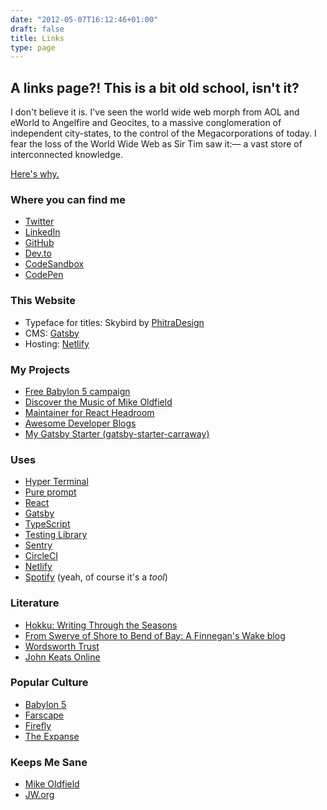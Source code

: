 ```yaml
---
date: "2012-05-07T16:12:46+01:00"
draft: false
title: Links
type: page
---
```


## A links page?! This is a bit old school, isn't it?

I don't believe it is. I've seen the world wide web morph from AOL and eWorld to Angelfire and Geocites, to a massive conglomeration of independent city-states, to the control of the Megacorporations of today. I fear the loss of the World Wide Web as Sir Tim saw it:— a vast store of interconnected knowledge.

[Here's why.](https://medium.com/matter/the-web-we-have-to-save-2eb1fe15a426)


### Where you can find me

- [Twitter](https://twitter.com/muzzlehatch_)
- [LinkedIn](https://www.linkedin.com/in/benjaminread1980/)
- [GitHub](https://github.com/endymion1818/)
- [Dev.to](https://dev.to/endymion1818)
- [CodeSandbox](https://codesandbox.io/u/endymion1818)
- [CodePen](https://codepen.io/endymion1818)

### This Website

- Typeface for titles: Skybird by [PhitraDesign](http://phitradesign-fonts.com/)
- CMS: [Gatsby](http://gatsbyjs.org)
- Hosting: [Netlify](https://www.netlify.com)

### My Projects
- [Free Babylon 5 campaign](https://freebabylon5.com)
- [Discover the Music of Mike Oldfield](https://discovermikeoldfield.info)
- [Maintainer for React Headroom](https://github.com/KyleAMathews/react-headroom/)
- [Awesome Developer Blogs](https://github.com/endymion1818/awesome-developer-blogs)
- [My Gatsby Starter (gatsby-starter-carraway)](https://www.gatsbyjs.org/starters/endymion1818/gatsby-starter-carraway/)

### Uses
- [Hyper Terminal](https://hyper.is)
- [Pure prompt](https://github.com/sindresorhus/pure)
- [React](https://reactjs.org/)
- [Gatsby](https://www.gatsbyjs.org/)
- [TypeScript](https://www.typescriptlang.org)
- [Testing Library](https://testing-library.com/react/)
- [Sentry](https://sentry.io/welcome/)
- [CircleCI](http://circleci.com)
- [Netlify](http://netlify.com)
- [Spotify](https://www.spotify.com/uk/) (yeah, of course it's a _tool_)

### Literature
- [Hokku: Writing Through the Seasons](http://github.com)
- [From Swerve of Shore to Bend of Bay: A Finnegan's Wake blog](http://peterchrisp.blogspot.com)
- [Wordsworth Trust](https://wordsworth.org.uk)
- [John Keats Online](http://john-keats.com)

### Popular Culture
- [Babylon 5](http://freebabylon5.com)
- [Farscape](http://www.farscapeworld.com)
- [Firefly](http://browncoats.com)
- [The Expanse](https://theexpanselives.com)

### Keeps Me Sane
- [Mike Oldfield](http://mikeoldfieldofficial.com)
- [JW.org](https://www.jw.org)
